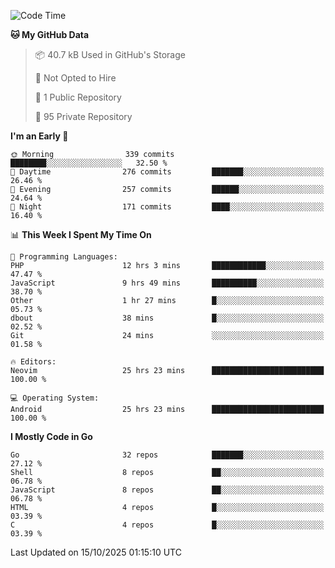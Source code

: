 
<!--START_SECTION:waka-->
![Code Time](http://img.shields.io/badge/Code%20Time-6%2C367%20hrs%2026%20mins-blue)

**🐱 My GitHub Data** 

> 📦 40.7 kB Used in GitHub's Storage 
 > 
> 🚫 Not Opted to Hire
 > 
> 📜 1 Public Repository 
 > 
> 🔑 95 Private Repository 
 > 
**I'm an Early 🐤** 

```text
🌞 Morning                339 commits         ████████░░░░░░░░░░░░░░░░░   32.50 % 
🌆 Daytime                276 commits         ███████░░░░░░░░░░░░░░░░░░   26.46 % 
🌃 Evening                257 commits         ██████░░░░░░░░░░░░░░░░░░░   24.64 % 
🌙 Night                  171 commits         ████░░░░░░░░░░░░░░░░░░░░░   16.40 % 
```


📊 **This Week I Spent My Time On** 

```text
💬 Programming Languages: 
PHP                      12 hrs 3 mins       ████████████░░░░░░░░░░░░░   47.47 % 
JavaScript               9 hrs 49 mins       ██████████░░░░░░░░░░░░░░░   38.70 % 
Other                    1 hr 27 mins        █░░░░░░░░░░░░░░░░░░░░░░░░   05.73 % 
dbout                    38 mins             █░░░░░░░░░░░░░░░░░░░░░░░░   02.52 % 
Git                      24 mins             ░░░░░░░░░░░░░░░░░░░░░░░░░   01.58 % 

🔥 Editors: 
Neovim                   25 hrs 23 mins      █████████████████████████   100.00 % 

💻 Operating System: 
Android                  25 hrs 23 mins      █████████████████████████   100.00 % 
```

**I Mostly Code in Go** 

```text
Go                       32 repos            ███████░░░░░░░░░░░░░░░░░░   27.12 % 
Shell                    8 repos             ██░░░░░░░░░░░░░░░░░░░░░░░   06.78 % 
JavaScript               8 repos             ██░░░░░░░░░░░░░░░░░░░░░░░   06.78 % 
HTML                     4 repos             █░░░░░░░░░░░░░░░░░░░░░░░░   03.39 % 
C                        4 repos             █░░░░░░░░░░░░░░░░░░░░░░░░   03.39 % 
```




 Last Updated on 15/10/2025 01:15:10 UTC
<!--END_SECTION:waka-->
